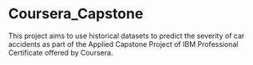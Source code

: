 # Coursera_Capstone
This project aims to use historical datasets to predict the severity of car accidents as part of the Applied Capstone Project of IBM Professional Certificate offered by Coursera. 
